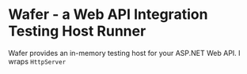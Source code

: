 # Wafer - a Web API Integration Testing Host Runner

Wafer provides an in-memory testing host for your ASP.NET Web API. I wraps `HttpServer` 
